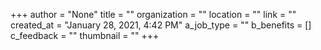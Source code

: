 +++
author = "None"
title = ""
organization = ""
location = ""
link = ""
created_at = "January 28, 2021, 4:42 PM"
a_job_type = ""
b_benefits = []
c_feedback = ""
thumbnail = ""
+++
